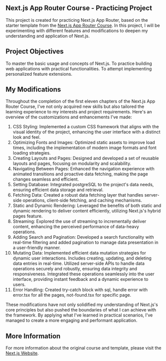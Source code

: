 ## Next.js App Router Course - Practicing Project

This project is created for practicing Next.js App Router, based on the starter template from the [Next.js App Router Course](https://nextjs.org/learn).
In this project, I will be experimenting with different features and modifications to deepen my understanding and application of Next.js.

## Project Objectives

To master the basic usage and concepts of Next.js.
To practice building web applications with practical functionalities.
To attempt implementing personalized feature extensions.

## My Modifications

Throughout the completion of the first eleven chapters of the Next.js App Router Course, I've not only acquired new skills but also tailored the learning experience to my interests and project requirements. Here's an overview of the customizations and enhancements I've made:

1. CSS Styling: Implemented a custom CSS framework that aligns with the visual identity of the project, enhancing the user interface with a distinct look and feel.
2. Optimizing Fonts and Images: Optimized static assets to improve load times, including the implementation of modern image formats and font loading strategies.
3. Creating Layouts and Pages: Designed and developed a set of reusable layouts and pages, focusing on modularity and scalability.
4. Navigating Between Pages: Enhanced the navigation experience with animated transitions and proactive data fetching, making the page changes seamless and efficient.
5. Setting Database: Integrated postgreSQL to the project's data needs, ensuring efficient data storage and retrieval.
6. Fetching Data: Created a robust data fetching layer that handles server-side operations, client-side fetching, and caching mechanisms.
7. Static and Dynamic Rendering: Leveraged the benefits of both static and dynamic rendering to deliver content efficiently, utilizing Next.js's hybrid pages feature.
8. Streaming: Explored the use of streaming to incrementally deliver content, enhancing the perceived performance of data-heavy operations.
9. Adding Search and Pagination: Developed a search functionality with real-time filtering and added pagination to manage data presentation in a user-friendly manner.
10. Mutating Data: Implemented efficient data mutation strategies for dynamic user interactions. Includes creating, updating, and deleting data entries in real-time. Utilized server-side APIs to handle data operations securely and robustly, ensuring data integrity and responsiveness. Integrated these operations seamlessly into the user interface, providing instant feedback and a dynamic experience to users.
11. Error Handling: Created try-catch block with sql, handle error with error.tsx for all the pages, not-found.tsx for specific page.

These modifications have not only solidified my understanding of Next.js's core principles but also pushed the boundaries of what I can achieve with the framework. By applying what I've learned in practical scenarios, I've managed to create a more engaging and performant application.

## More Information

For more information about the original course and template, please visit the [Next.js Website](https://nextjs.org/).
